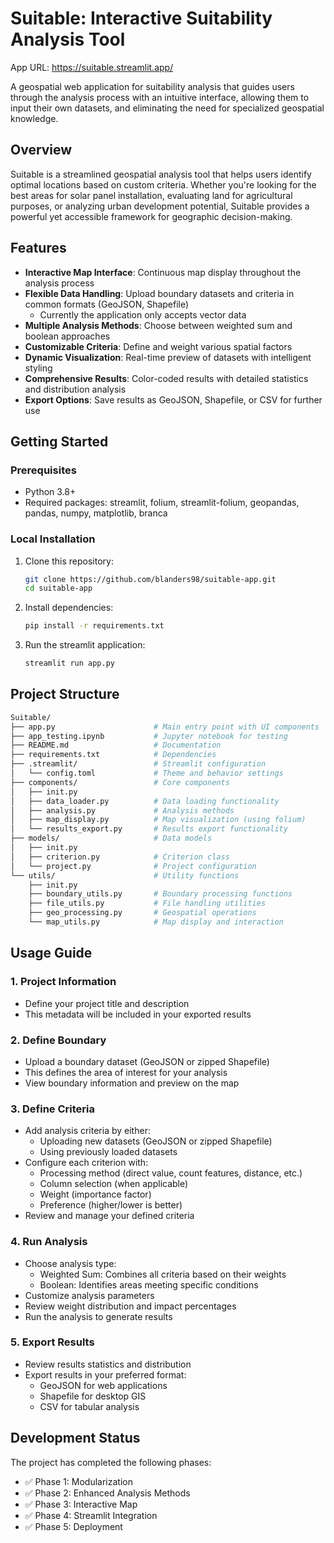 # Suitable: Interactive Suitability Analysis Tool

App URL: https://suitable.streamlit.app/

A geospatial web application for suitability analysis that guides users through the analysis process with an intuitive interface, allowing them to input their own datasets, and eliminating the need for specialized geospatial knowledge.

## Overview

Suitable is a streamlined geospatial analysis tool that helps users identify optimal locations based on custom criteria. Whether you're looking for the best areas for solar panel installation, evaluating land for agricultural purposes, or analyzing urban development potential, Suitable provides a powerful yet accessible framework for geographic decision-making.

## Features

- **Interactive Map Interface**: Continuous map display throughout the analysis process
- **Flexible Data Handling**: Upload boundary datasets and criteria in common formats (GeoJSON, Shapefile)
  - Currently the application only accepts vector data
- **Multiple Analysis Methods**: Choose between weighted sum and boolean approaches
- **Customizable Criteria**: Define and weight various spatial factors
- **Dynamic Visualization**: Real-time preview of datasets with intelligent styling
- **Comprehensive Results**: Color-coded results with detailed statistics and distribution analysis
- **Export Options**: Save results as GeoJSON, Shapefile, or CSV for further use

## Getting Started

### Prerequisites

- Python 3.8+
- Required packages: streamlit, folium, streamlit-folium, geopandas, pandas, numpy, matplotlib, branca

### Local Installation

1. Clone this repository:
   ```bash
   git clone https://github.com/blanders98/suitable-app.git
   cd suitable-app

2. Install dependencies:
   ```bash
   pip install -r requirements.txt

3. Run the streamlit application:
    ```bash
    streamlit run app.py

## Project Structure

```bash
Suitable/
├── app.py                      # Main entry point with UI components
├── app_testing.ipynb           # Jupyter notebook for testing
├── README.md                   # Documentation
├── requirements.txt            # Dependencies
├── .streamlit/                 # Streamlit configuration
│   └── config.toml             # Theme and behavior settings
├── components/                 # Core components
│   ├── init.py
│   ├── data_loader.py          # Data loading functionality
│   ├── analysis.py             # Analysis methods
│   ├── map_display.py          # Map visualization (using folium)
│   └── results_export.py       # Results export functionality
├── models/                     # Data models
│   ├── init.py
│   ├── criterion.py            # Criterion class
│   └── project.py              # Project configuration
└── utils/                      # Utility functions
    ├── init.py
    ├── boundary_utils.py       # Boundary processing functions
    ├── file_utils.py           # File handling utilities
    ├── geo_processing.py       # Geospatial operations
    └── map_utils.py            # Map display and interaction
```

## Usage Guide

### 1. Project Information
- Define your project title and description
- This metadata will be included in your exported results

### 2. Define Boundary
- Upload a boundary dataset (GeoJSON or zipped Shapefile)
- This defines the area of interest for your analysis
- View boundary information and preview on the map

### 3. Define Criteria
- Add analysis criteria by either:
  - Uploading new datasets (GeoJSON or zipped Shapefile)
  - Using previously loaded datasets
- Configure each criterion with:
  - Processing method (direct value, count features, distance, etc.)
  - Column selection (when applicable)
  - Weight (importance factor)
  - Preference (higher/lower is better)
- Review and manage your defined criteria

### 4. Run Analysis
- Choose analysis type:
  - Weighted Sum: Combines all criteria based on their weights
  - Boolean: Identifies areas meeting specific conditions
- Customize analysis parameters
- Review weight distribution and impact percentages
- Run the analysis to generate results

### 5. Export Results
- Review results statistics and distribution
- Export results in your preferred format:
  - GeoJSON for web applications
  - Shapefile for desktop GIS
  - CSV for tabular analysis

## Development Status

The project has completed the following phases:
- ✅ Phase 1: Modularization
- ✅ Phase 2: Enhanced Analysis Methods
- ✅ Phase 3: Interactive Map
- ✅ Phase 4: Streamlit Integration
- ✅ Phase 5: Deployment